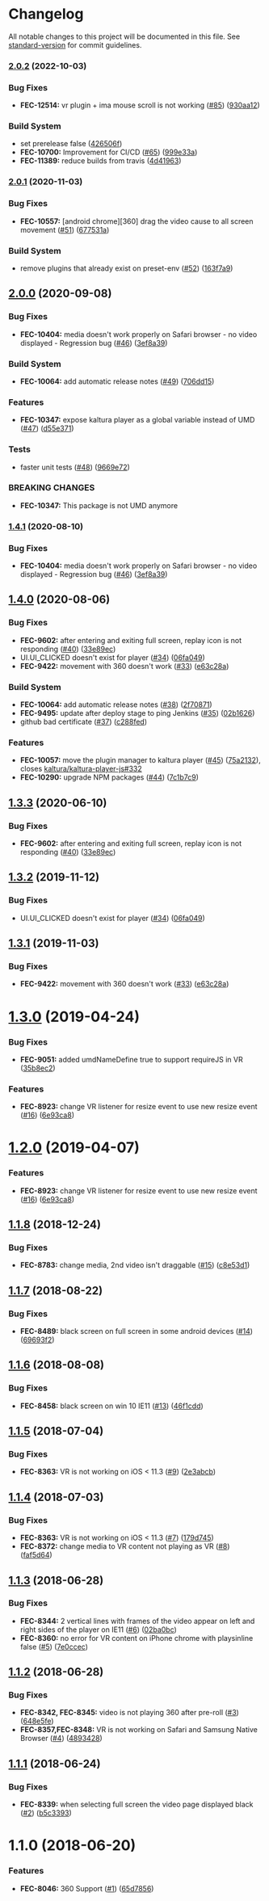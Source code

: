 # Changelog

All notable changes to this project will be documented in this file. See [standard-version](https://github.com/conventional-changelog/standard-version) for commit guidelines.

### [2.0.2](https://github.com/kaltura/playkit-js-vr/compare/v2.0.1...v2.0.2) (2022-10-03)


### Bug Fixes

* **FEC-12514:** vr plugin + ima mouse scroll is not working ([#85](https://github.com/kaltura/playkit-js-vr/issues/85)) ([930aa12](https://github.com/kaltura/playkit-js-vr/commit/930aa12))


### Build System

* set prerelease false ([426506f](https://github.com/kaltura/playkit-js-vr/commit/426506f))
* **FEC-10700:** Improvement for CI/CD ([#65](https://github.com/kaltura/playkit-js-vr/issues/65)) ([999e33a](https://github.com/kaltura/playkit-js-vr/commit/999e33a))
* **FEC-11389:** reduce builds from travis ([4d41963](https://github.com/kaltura/playkit-js-vr/commit/4d41963))



### [2.0.1](https://github.com/kaltura/playkit-js-vr/compare/v2.0.0...v2.0.1) (2020-11-03)


### Bug Fixes

* **FEC-10557:** [android chrome][360] drag the video cause to all screen movement ([#51](https://github.com/kaltura/playkit-js-vr/issues/51)) ([677531a](https://github.com/kaltura/playkit-js-vr/commit/677531a))


### Build System

* remove plugins that already exist on preset-env ([#52](https://github.com/kaltura/playkit-js-vr/issues/52)) ([163f7a9](https://github.com/kaltura/playkit-js-vr/commit/163f7a9))



## [2.0.0](https://github.com/kaltura/playkit-js-vr/compare/v1.4.0...v2.0.0) (2020-09-08)


### Bug Fixes

* **FEC-10404:** media doesn't work properly on Safari browser - no video displayed - Regression bug ([#46](https://github.com/kaltura/playkit-js-vr/issues/46)) ([3ef8a39](https://github.com/kaltura/playkit-js-vr/commit/3ef8a39))


### Build System

* **FEC-10064:** add automatic release notes ([#49](https://github.com/kaltura/playkit-js-vr/issues/49)) ([706dd15](https://github.com/kaltura/playkit-js-vr/commit/706dd15))


### Features

* **FEC-10347:** expose kaltura player as a global variable instead of UMD ([#47](https://github.com/kaltura/playkit-js-vr/issues/47)) ([d55e371](https://github.com/kaltura/playkit-js-vr/commit/d55e371))


### Tests

* faster unit tests ([#48](https://github.com/kaltura/playkit-js-vr/issues/48)) ([9669e72](https://github.com/kaltura/playkit-js-vr/commit/9669e72))


### BREAKING CHANGES

* **FEC-10347:** This package is not UMD anymore



### [1.4.1](https://github.com/kaltura/playkit-js-vr/compare/v1.4.0...v1.4.1) (2020-08-10)


### Bug Fixes

* **FEC-10404:** media doesn't work properly on Safari browser - no video displayed - Regression bug ([#46](https://github.com/kaltura/playkit-js-vr/issues/46)) ([3ef8a39](https://github.com/kaltura/playkit-js-vr/commit/3ef8a39))



## [1.4.0](https://github.com/kaltura/playkit-js-vr/compare/v1.3.0...v1.4.0) (2020-08-06)


### Bug Fixes

* **FEC-9602:** after entering and exiting full screen, replay icon is not responding ([#40](https://github.com/kaltura/playkit-js-vr/issues/40)) ([33e89ec](https://github.com/kaltura/playkit-js-vr/commit/33e89ec))
* UI.UI_CLICKED doesn't exist for player ([#34](https://github.com/kaltura/playkit-js-vr/issues/34)) ([06fa049](https://github.com/kaltura/playkit-js-vr/commit/06fa049))
* **FEC-9422:** movement with 360 doesn't work ([#33](https://github.com/kaltura/playkit-js-vr/issues/33)) ([e63c28a](https://github.com/kaltura/playkit-js-vr/commit/e63c28a))


### Build System

* **FEC-10064:** add automatic release notes ([#38](https://github.com/kaltura/playkit-js-vr/issues/38)) ([2f70871](https://github.com/kaltura/playkit-js-vr/commit/2f70871))
* **FEC-9495:** update after deploy stage to ping Jenkins ([#35](https://github.com/kaltura/playkit-js-vr/issues/35)) ([02b1626](https://github.com/kaltura/playkit-js-vr/commit/02b1626))
* github bad certificate ([#37](https://github.com/kaltura/playkit-js-vr/issues/37)) ([c288fed](https://github.com/kaltura/playkit-js-vr/commit/c288fed))


### Features

* **FEC-10057:** move the plugin manager to kaltura player ([#45](https://github.com/kaltura/playkit-js-vr/issues/45)) ([75a2132](https://github.com/kaltura/playkit-js-vr/commit/75a2132)), closes [kaltura/kaltura-player-js#332](https://github.com/kaltura/playkit-js-vr/issues/332)
* **FEC-10290:** upgrade NPM packages ([#44](https://github.com/kaltura/playkit-js-vr/issues/44)) ([7c1b7c9](https://github.com/kaltura/playkit-js-vr/commit/7c1b7c9))



<a name="1.3.3"></a>
## [1.3.3](https://github.com/kaltura/playkit-js-vr/compare/v1.3.2...v1.3.3) (2020-06-10)


### Bug Fixes

* **FEC-9602:** after entering and exiting full screen, replay icon is not responding ([#40](https://github.com/kaltura/playkit-js-vr/issues/40)) ([33e89ec](https://github.com/kaltura/playkit-js-vr/commit/33e89ec))



<a name="1.3.2"></a>
## [1.3.2](https://github.com/kaltura/playkit-js-vr/compare/v1.3.1...v1.3.2) (2019-11-12)


### Bug Fixes

* UI.UI_CLICKED doesn't exist for player ([#34](https://github.com/kaltura/playkit-js-vr/issues/34)) ([06fa049](https://github.com/kaltura/playkit-js-vr/commit/06fa049))



<a name="1.3.1"></a>
## [1.3.1](https://github.com/kaltura/playkit-js-vr/compare/v1.3.0...v1.3.1) (2019-11-03)


### Bug Fixes

* **FEC-9422:** movement with 360 doesn't work ([#33](https://github.com/kaltura/playkit-js-vr/issues/33)) ([e63c28a](https://github.com/kaltura/playkit-js-vr/commit/e63c28a))



<a name="1.3.0"></a>
# [1.3.0](https://github.com/kaltura/playkit-js-vr/compare/v1.1.8...v1.3.0) (2019-04-24)


### Bug Fixes

* **FEC-9051:** added umdNameDefine true to support requireJS in VR ([35b8ec2](https://github.com/kaltura/playkit-js-vr/commit/35b8ec2))


### Features

* **FEC-8923:** change VR listener for resize event to use new resize event ([#16](https://github.com/kaltura/playkit-js-vr/issues/16)) ([6e93ca8](https://github.com/kaltura/playkit-js-vr/commit/6e93ca8))



<a name="1.2.0"></a>
# [1.2.0](https://github.com/kaltura/playkit-js-vr/compare/v1.1.8...v1.2.0) (2019-04-07)


### Features

* **FEC-8923:** change VR listener for resize event to use new resize event ([#16](https://github.com/kaltura/playkit-js-vr/issues/16)) ([6e93ca8](https://github.com/kaltura/playkit-js-vr/commit/6e93ca8))



<a name="1.1.8"></a>
## [1.1.8](https://github.com/kaltura/playkit-js-vr/compare/v1.1.7...v1.1.8) (2018-12-24)


### Bug Fixes

* **FEC-8783:** change media, 2nd video isn't draggable ([#15](https://github.com/kaltura/playkit-js-vr/issues/15)) ([c8e53d1](https://github.com/kaltura/playkit-js-vr/commit/c8e53d1))



<a name="1.1.7"></a>
## [1.1.7](https://github.com/kaltura/playkit-js-vr/compare/v1.1.6...v1.1.7) (2018-08-22)


### Bug Fixes

* **FEC-8489:** black screen on full screen in some android devices ([#14](https://github.com/kaltura/playkit-js-vr/issues/14)) ([69693f2](https://github.com/kaltura/playkit-js-vr/commit/69693f2))



<a name="1.1.6"></a>
## [1.1.6](https://github.com/kaltura/playkit-js-vr/compare/v1.1.5...v1.1.6) (2018-08-08)


### Bug Fixes

* **FEC-8458:** black screen on win 10 IE11 ([#13](https://github.com/kaltura/playkit-js-vr/issues/13)) ([46f1cdd](https://github.com/kaltura/playkit-js-vr/commit/46f1cdd))



<a name="1.1.5"></a>
## [1.1.5](https://github.com/kaltura/playkit-js-vr/compare/v1.1.4...v1.1.5) (2018-07-04)


### Bug Fixes

* **FEC-8363:** VR is not working on iOS < 11.3 ([#9](https://github.com/kaltura/playkit-js-vr/issues/9)) ([2e3abcb](https://github.com/kaltura/playkit-js-vr/commit/2e3abcb))



<a name="1.1.4"></a>
## [1.1.4](https://github.com/kaltura/playkit-js-vr/compare/v1.1.3...v1.1.4) (2018-07-03)


### Bug Fixes

* **FEC-8363:** VR is not working on iOS < 11.3 ([#7](https://github.com/kaltura/playkit-js-vr/issues/7)) ([179d745](https://github.com/kaltura/playkit-js-vr/commit/179d745))
* **FEC-8372:** change media to VR content not playing as VR ([#8](https://github.com/kaltura/playkit-js-vr/issues/8)) ([faf5d64](https://github.com/kaltura/playkit-js-vr/commit/faf5d64))



<a name="1.1.3"></a>
## [1.1.3](https://github.com/kaltura/playkit-js-vr/compare/v1.1.2...v1.1.3) (2018-06-28)


### Bug Fixes

* **FEC-8344:** 2 vertical lines with frames of the video appear on left and right sides of the player on IE11 ([#6](https://github.com/kaltura/playkit-js-vr/issues/6)) ([02ba0bc](https://github.com/kaltura/playkit-js-vr/commit/02ba0bc))
* **FEC-8360:** no error for VR content on iPhone chrome with playsinline false ([#5](https://github.com/kaltura/playkit-js-vr/issues/5)) ([7e0ccec](https://github.com/kaltura/playkit-js-vr/commit/7e0ccec))



<a name="1.1.2"></a>
## [1.1.2](https://github.com/kaltura/playkit-js-vr/compare/v1.1.1...v1.1.2) (2018-06-28)


### Bug Fixes

* **FEC-8342, FEC-8345:** video is not playing 360 after pre-roll ([#3](https://github.com/kaltura/playkit-js-vr/issues/3)) ([648e5fe](https://github.com/kaltura/playkit-js-vr/commit/648e5fe))
* **FEC-8357,FEC-8348:** VR is not working on Safari and Samsung Native Browser ([#4](https://github.com/kaltura/playkit-js-vr/issues/4)) ([4893428](https://github.com/kaltura/playkit-js-vr/commit/4893428))



<a name="1.1.1"></a>
## [1.1.1](https://github.com/kaltura/playkit-js-vr/compare/v1.1.0...v1.1.1) (2018-06-24)


### Bug Fixes

* **FEC-8339:** when selecting full screen the video page displayed black ([#2](https://github.com/kaltura/playkit-js-vr/issues/2)) ([b5c3393](https://github.com/kaltura/playkit-js-vr/commit/b5c3393))



<a name="1.1.0"></a>
# 1.1.0 (2018-06-20)


### Features

* **FEC-8046:** 360 Support ([#1](https://github.com/kaltura/playkit-js-vr/issues/1)) ([65d7856](https://github.com/kaltura/playkit-js-vr/commit/65d7856))
